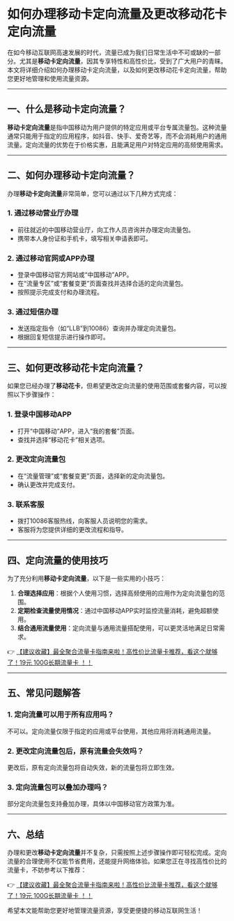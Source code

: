 # 如何办理移动卡定向流量及更改移动花卡定向流量

在如今移动互联网高速发展的时代，流量已成为我们日常生活中不可或缺的一部分。尤其是**移动卡定向流量**，因其专享特性和高性价比，受到了广大用户的青睐。本文将详细介绍如何办理移动卡定向流量，以及如何更改移动花卡定向流量，帮助您更好地管理和使用流量资源。

---

## 一、什么是移动卡定向流量？

**移动卡定向流量**是指中国移动为用户提供的特定应用或平台专属流量包。这种流量通常只能用于指定的应用程序，如抖音、快手、爱奇艺等，而不会消耗用户的通用流量。定向流量的优势在于价格实惠，且能满足用户对特定应用的高频使用需求。

---

## 二、如何办理移动卡定向流量？

办理**移动卡定向流量**非常简单，您可以通过以下几种方式完成：

### 1. 通过移动营业厅办理
- 前往就近的中国移动营业厅，向工作人员咨询并办理定向流量包。
- 携带本人身份证和手机卡，填写相关申请表即可。

### 2. 通过移动官网或APP办理
- 登录中国移动官方网站或“中国移动”APP。
- 在“流量专区”或“套餐变更”页面查找并选择合适的定向流量包。
- 按照提示完成支付和办理流程。

### 3. 通过短信办理
- 发送指定指令（如“LLB”到10086）查询并办理定向流量包。
- 根据回复短信提示进行操作即可。

---

## 三、如何更改移动花卡定向流量？

如果您已经办理了**移动花卡**，但希望更改定向流量的使用范围或套餐内容，可以按照以下步骤操作：

### 1. 登录中国移动APP
- 打开“中国移动”APP，进入“我的套餐”页面。
- 查找并选择“移动花卡”相关选项。

### 2. 更改定向流量包
- 在“流量管理”或“套餐变更”页面，选择新的定向流量包。
- 确认更改并完成支付。

### 3. 联系客服
- 拨打10086客服热线，向客服人员说明您的需求。
- 客服将为您提供详细的更改流程和指导。

---

## 四、定向流量的使用技巧

为了充分利用**移动卡定向流量**，以下是一些实用的小技巧：

1. **合理选择应用**：根据个人使用习惯，选择高频使用的应用作为定向流量包的范围。
2. **定期检查流量使用情况**：通过中国移动APP实时监控流量消耗，避免超额使用。
3. **结合通用流量使用**：定向流量与通用流量搭配使用，可以更灵活地满足日常需求。

👉 [【建议收藏】最全聚合流量卡指南来啦！高性价比流量卡推荐，看这个就够了！19元 100G长期流量卡 ！！](https://bit.ly/Liuliangka)

---

## 五、常见问题解答

### 1. 定向流量可以用于所有应用吗？
不可以。定向流量仅限于指定的应用或平台使用，其他应用将消耗通用流量。

### 2. 更改定向流量包后，原有流量会失效吗？
更改后，原有定向流量包将自动失效，新的流量包将立即生效。

### 3. 定向流量包可以叠加办理吗？
部分定向流量包支持叠加办理，具体以中国移动官方政策为准。

---

## 六、总结

办理和更改**移动卡定向流量**并不复杂，只需按照上述步骤操作即可轻松完成。定向流量的合理使用不仅能节省费用，还能提升网络体验。如果您正在寻找高性价比的流量卡，不妨参考以下推荐：

👉 [【建议收藏】最全聚合流量卡指南来啦！高性价比流量卡推荐，看这个就够了！19元 100G长期流量卡 ！！](https://bit.ly/Liuliangka)

希望本文能帮助您更好地管理流量资源，享受更便捷的移动互联网生活！